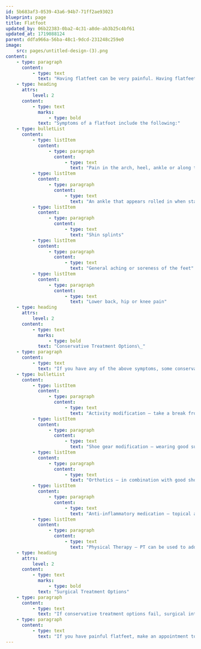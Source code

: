 ```yaml
---
id: 5b683af3-0539-43a6-94b7-71ff2ae93023
blueprint: page
title: Flatfoot
updated_by: 06b22383-0ba2-4c31-a8de-ab3b25c4bf61
updated_at: 1719088124
parent: ddfa966a-56ba-48c1-9dcd-231248c259e0
image:
    src: pages/untitled-design-(3).png
content:
    - type: paragraph
      content:
          - type: text
            text: "Having flatfeet can be very painful. Having flatfeet is a very complex deformity that can lead to diverse symptoms and varying degrees of deformity and pain. There are many different types of flatfeet, but they have one thing in common, collapse of the medial arch. A flatfoot can also lead to bunions, hammertoes, hallux rigidus and much more."
    - type: heading
      attrs:
          level: 2
      content:
          - type: text
            marks:
                - type: bold
            text: "Symptoms of a flatfoot include the following:"
    - type: bulletList
      content:
          - type: listItem
            content:
                - type: paragraph
                  content:
                      - type: text
                        text: "Pain in the arch, heel, ankle or along the outside of the foot"
          - type: listItem
            content:
                - type: paragraph
                  content:
                      - type: text
                        text: "An ankle that appears rolled in when standing"
          - type: listItem
            content:
                - type: paragraph
                  content:
                      - type: text
                        text: "Shin splints"
          - type: listItem
            content:
                - type: paragraph
                  content:
                      - type: text
                        text: "General aching or soreness of the feet"
          - type: listItem
            content:
                - type: paragraph
                  content:
                      - type: text
                        text: "Lower back, hip or knee pain"
    - type: heading
      attrs:
          level: 2
      content:
          - type: text
            marks:
                - type: bold
            text: "Conservative Treatment Options\_"
    - type: paragraph
      content:
          - type: text
            text: "If you have any of the above symptoms, some conservative options are:"
    - type: bulletList
      content:
          - type: listItem
            content:
                - type: paragraph
                  content:
                      - type: text
                        text: "Activity modification – take a break from any activities that cause or aggravate your pain"
          - type: listItem
            content:
                - type: paragraph
                  content:
                      - type: text
                        text: "Shoe gear modification – wearing good supportive shoes is critical when you have flatfeet, because your shoes need to help support your arch"
          - type: listItem
            content:
                - type: paragraph
                  content:
                      - type: text
                        text: "Orthotics – in combination with good shoes, you need orthotics to help support your arch"
          - type: listItem
            content:
                - type: paragraph
                  content:
                      - type: text
                        text: "Anti-inflammatory medication – topical and oral anti inflammatory medication can help ease pain caused by flatfeet.\_"
          - type: listItem
            content:
                - type: paragraph
                  content:
                      - type: text
                        text: "Physical Therapy – PT can be used to address the biomechanical causes of your flatfeet and help you with your treatment plan"
    - type: heading
      attrs:
          level: 2
      content:
          - type: text
            marks:
                - type: bold
            text: "Surgical Treatment Options"
    - type: paragraph
      content:
          - type: text
            text: "If conservative treatment options fail, surgical intervention can be offered. Surgical intervention depends on the severity and level of deformity of your flatfoot.\_"
    - type: paragraph
      content:
          - type: text
            text: "If you have painful flatfeet, make an appointment to be evaluated today. Call {{ business:number}}."
---
```

